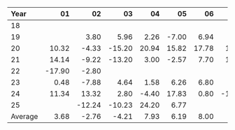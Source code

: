 | Year    |               01   |               02   |               03   |               04   |               05   |               06   |               07   |               08   |               09   |               10   |               11   |               12   |     Average       |     Yearly       |
|:--------|-------------------:|-------------------:|-------------------:|-------------------:|-------------------:|-------------------:|-------------------:|-------------------:|-------------------:|-------------------:|-------------------:|-------------------:|------------------:|-----------------:|
| 18      |                    |                    |                    |                    |                    |                    |                    |               6.82 |               1.20 |             -26.83 |                    |                    |             -6.27 |           -18.81 |
| 19      |                    |               3.80 |               5.96 |               2.26 |              -7.00 |               6.94 |               1.94 |              -1.05 |              -2.24 |               1.68 |               2.60 |               9.46 |              2.21 |            24.35 |
| 20      |              10.32 |              -4.33 |             -15.20 |              20.94 |              15.82 |              17.78 |              16.08 |              20.64 |              -1.72 |              -6.50 |              37.36 |              -2.14 |              9.09 |           109.04 |
| 21      |              14.14 |              -9.22 |             -13.20 |               3.00 |              -2.57 |               7.70 |              10.56 |               0.20 |               0.50 |              -3.70 |               5.20 |             -11.50 |              0.09 |             1.11 |
| 22      |             -17.90 |              -2.80 |                    |                    |                    |                    |                    |                    |                    |                    |                    |                    |            -10.35 |           -20.70 |
| 23      |               0.48 |              -7.88 |               4.64 |               1.58 |               6.26 |               6.80 |               3.10 |              -0.30 |              -6.15 |              -3.95 |              18.56 |               5.30 |              2.37 |            28.44 |
| 24      |              11.34 |              13.32 |               2.80 |              -4.40 |              17.83 |               0.80 |             -13.94 |              -5.72 |               2.92 |               3.80 |               3.30 |              -5.05 |              2.25 |            27.00 |
| 25      |                    |             -12.24 |             -10.23 |              24.20 |               6.77 |                    |                    |                    |                    |                    |                    |                    |              2.12 |             8.49 |
| Average |               3.68 |              -2.76 |              -4.21 |               7.93 |               6.19 |               8.00 |               3.55 |               3.43 |              -0.92 |              -5.92 |              13.40 |              -0.79 |              0.19 |            19.87 |